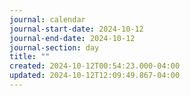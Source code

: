 ```yaml
---
journal: calendar
journal-start-date: 2024-10-12
journal-end-date: 2024-10-12
journal-section: day
title: ""
created: 2024-10-12T00:54:23.000-04:00
updated: 2024-10-12T12:09:49.867-04:00
---
```

